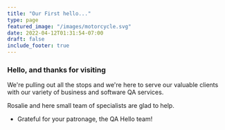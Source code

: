 ```yaml
---
title: "Our First hello..."
type: page
featured_image: "/images/motorcycle.svg"
date: 2022-04-12T01:31:54-07:00
draft: false
include_footer: true
---
```


### Hello, and thanks for visiting

We're pulling out all the stops and we're here to serve our valuable clients with our variety of business and software QA services.

Rosalie and here small team of specialists are glad to help.

- Grateful for your patronage, the QA Hello team!

